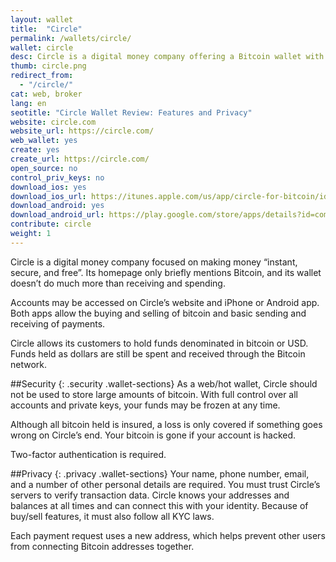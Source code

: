 ```yaml
---
layout: wallet
title:  "Circle"
permalink: /wallets/circle/
wallet: circle
desc: Circle is a digital money company offering a Bitcoin wallet with simple send and receive features, along with the ability to buy bitcoin instantly.
thumb: circle.png
redirect_from:
  - "/circle/"
cat: web, broker
lang: en
seotitle: "Circle Wallet Review: Features and Privacy"
website: circle.com
website_url: https://circle.com/
web_wallet: yes
create: yes
create_url: https://circle.com/
open_source: no
control_priv_keys: no
download_ios: yes
download_ios_url: https://itunes.apple.com/us/app/circle-for-bitcoin/id920164002?mt=8
download_android: yes
download_android_url: https://play.google.com/store/apps/details?id=com.circle.android&hl=en
contribute: circle
weight: 1
---
```

Circle is a digital money company focused on making money “instant, secure, and free”. Its homepage only briefly mentions Bitcoin, and its wallet doesn’t do much more than receiving and spending.

Accounts may be accessed on Circle’s website and iPhone or Android app. Both apps allow the buying and selling of bitcoin and basic sending and receiving of payments.

Circle allows its customers to hold funds denominated in bitcoin or USD. Funds held as dollars are still be spent and received through the Bitcoin network.

##Security
{: .security .wallet-sections}
As a web/hot wallet, Circle should not be used to store large amounts of bitcoin. With full control over all accounts and private keys, your funds may be frozen at any time.

Although all bitcoin held is insured, a loss is only covered if something goes wrong on Circle’s end. Your bitcoin is gone if your account is hacked.

Two-factor authentication is required.

##Privacy
{: .privacy .wallet-sections}
Your name, phone number, email, and a number of other personal details are required. You must trust Circle’s servers to verify transaction data. Circle knows your addresses and balances at all times and can connect this with your identity. Because of buy/sell features, it must also follow all KYC laws.

Each payment request uses a new address, which helps prevent other users from connecting Bitcoin addresses together.